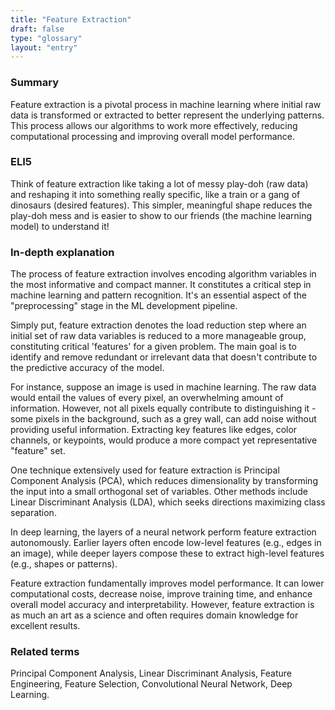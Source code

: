 ```yaml
---
title: "Feature Extraction"
draft: false
type: "glossary"
layout: "entry"
---
```


### Summary
Feature extraction is a pivotal process in machine learning where initial raw data is transformed or extracted to better represent the underlying patterns. This process allows our algorithms to work more effectively, reducing computational processing and improving overall model performance.

### ELI5
Think of feature extraction like taking a lot of messy play-doh (raw data) and reshaping it into something really specific, like a train or a gang of dinosaurs (desired features). This simpler, meaningful shape reduces the play-doh mess and is easier to show to our friends (the machine learning model) to understand it!

### In-depth explanation
The process of feature extraction involves encoding algorithm variables in the most informative and compact manner. It constitutes a critical step in machine learning and pattern recognition. It's an essential aspect of the "preprocessing" stage in the ML development pipeline.

Simply put, feature extraction denotes the load reduction step where an initial set of raw data variables is reduced to a more manageable group, constituting critical 'features' for a given problem. The main goal is to identify and remove redundant or irrelevant data that doesn't contribute to the predictive accuracy of the model.

For instance, suppose an image is used in machine learning. The raw data would entail the values of every pixel, an overwhelming amount of information. However, not all pixels equally contribute to distinguishing it - some pixels in the background, such as a grey wall, can add noise without providing useful information. Extracting key features like edges, color channels, or keypoints, would produce a more compact yet representative "feature" set.

One technique extensively used for feature extraction is Principal Component Analysis (PCA), which reduces dimensionality by transforming the input into a small orthogonal set of variables. Other methods include Linear Discriminant Analysis (LDA), which seeks directions maximizing class separation.

In deep learning, the layers of a neural network perform feature extraction autonomously. Earlier layers often encode low-level features (e.g., edges in an image), while deeper layers compose these to extract high-level features (e.g., shapes or patterns).

Feature extraction fundamentally improves model performance. It can lower computational costs, decrease noise, improve training time, and enhance overall model accuracy and interpretability. However, feature extraction is as much an art as a science and often requires domain knowledge for excellent results.

### Related terms
Principal Component Analysis, Linear Discriminant Analysis, Feature Engineering, Feature Selection, Convolutional Neural Network, Deep Learning.
